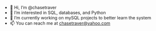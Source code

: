 - 👋 Hi, I’m @chasetraver
- 👀 I’m interested in SQL, databases, and Python
- 🌱 I’m currently working on mySQL projects to better learn the system
- 📫 You can reach me at chasetraver@yahoo.com
